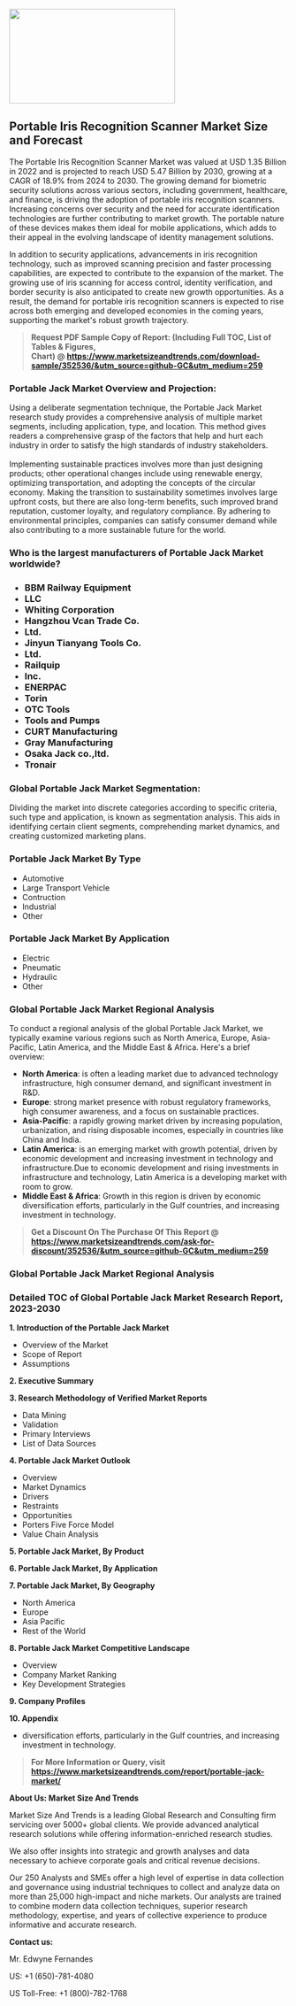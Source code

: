 <p><img class="alignnone size-medium wp-image-20088" src="https://ffe5etoiles.com/wp-content/uploads/2024/12/MST1-300x171.png" alt="" width="300" height="171" /></p><h2>Portable Iris Recognition Scanner Market Size and Forecast</h2><p>The Portable Iris Recognition Scanner Market was valued at USD 1.35 Billion in 2022 and is projected to reach USD 5.47 Billion by 2030, growing at a CAGR of 18.9% from 2024 to 2030. The growing demand for biometric security solutions across various sectors, including government, healthcare, and finance, is driving the adoption of portable iris recognition scanners. Increasing concerns over security and the need for accurate identification technologies are further contributing to market growth. The portable nature of these devices makes them ideal for mobile applications, which adds to their appeal in the evolving landscape of identity management solutions.</p><p>In addition to security applications, advancements in iris recognition technology, such as improved scanning precision and faster processing capabilities, are expected to contribute to the expansion of the market. The growing use of iris scanning for access control, identity verification, and border security is also anticipated to create new growth opportunities. As a result, the demand for portable iris recognition scanners is expected to rise across both emerging and developed economies in the coming years, supporting the market's robust growth trajectory.</p></p><blockquote id="" class=""><strong>Request PDF Sample Copy of Report: (Including Full TOC, List of Tables &amp; Figures, Chart)&nbsp;@&nbsp;<strong><a href="https://www.marketsizeandtrends.com/download-sample/352536/&utm_source=github-GC&utm_medium=259" target="_blank">https://www.marketsizeandtrends.com/download-sample/352536/&utm_source=github-GC&utm_medium=259</a></strong></strong></blockquote><h3 id="" class="">Portable Jack Market&nbsp;Overview and Projection:</h3><p id="" class="">Using a deliberate segmentation technique, the Portable Jack Market research study provides a comprehensive analysis of multiple market segments, including application, type, and location. This method gives readers a comprehensive grasp of the factors that help and hurt each industry in order to satisfy the high standards of industry stakeholders. <br /> <br />Implementing sustainable practices involves more than just designing products; other operational changes include using renewable energy, optimizing transportation, and adopting the concepts of the circular economy. Making the transition to sustainability sometimes involves large upfront costs, but there are also long-term benefits, such improved brand reputation, customer loyalty, and regulatory compliance. By adhering to environmental principles, companies can satisfy consumer demand while also contributing to a more sustainable future for the world.</p><h3 id="" class="">Who is the largest manufacturers of&nbsp;Portable Jack Market worldwide?</h3><h3 class=""><p><ul><li>BBM Railway Equipment </li><li> LLC </li><li> Whiting Corporation </li><li> Hangzhou Vcan Trade Co. </li><li> Ltd. </li><li> Jinyun Tianyang Tools Co. </li><li> Ltd. </li><li> Railquip </li><li> Inc. </li><li> ENERPAC </li><li> Torin </li><li> OTC Tools </li><li> Tools and Pumps </li><li> CURT Manufacturing </li><li> Gray Manufacturing </li><li> Osaka Jack co.,ltd. </li><li> Tronair</li></ul></p></h3><h3 id="" class="">Global&nbsp;Portable Jack Market Segmentation:</h3><p id="" class="">Dividing the market into discrete categories according to specific criteria, such type and application, is known as segmentation analysis. This aids in identifying certain client segments, comprehending market dynamics, and creating customized marketing plans.</p><h3 id="" class="">Portable Jack Market&nbsp;By Type</h3><p><p><ul><li>Automotive</li><li> Large Transport Vehicle</li><li> Contruction</li><li> Industrial</li><li> Other</p></li></ul></p></p><h3 id="" class="">Portable Jack Market&nbsp;By Application</h3><p class=""><p><ul><li>Electric</li><li> Pneumatic</li><li> Hydraulic</li><li> Other</li></ul></p></p><h3 id="" class="">Global Portable Jack Market Regional Analysis</h3><p id="" class="">To conduct a regional analysis of the global Portable Jack Market, we typically examine various regions such as North America, Europe, Asia-Pacific, Latin America, and the Middle East &amp; Africa. Here's a brief overview:</p><ul><li><strong>North America</strong>: is often a leading market due to advanced technology infrastructure, high consumer demand, and significant investment in R&amp;D.</li><li><strong>Europe</strong>: strong market presence with robust regulatory frameworks, high consumer awareness, and a focus on sustainable practices.</li><li><strong>Asia-Pacific</strong>: a rapidly growing market driven by increasing population, urbanization, and rising disposable incomes, especially in countries like China and India.</li><li><strong>Latin America</strong>: is an emerging market with growth potential, driven by economic development and increasing investment in technology and infrastructure.Due to economic development and rising investments in infrastructure and technology, Latin America is a developing market with room to grow.</li><li><strong>Middle East &amp; Africa</strong>: Growth in this region is driven by economic diversification efforts, particularly in the Gulf countries, and increasing investment in technology.</li></ul><blockquote id="" class=""><strong>Get a Discount On The Purchase Of This Report @ <strong><a href="https://www.marketsizeandtrends.com/ask-for-discount/352536/&utm_source=github-GC&utm_medium=259" target="_blank">https://www.marketsizeandtrends.com/ask-for-discount/352536/&utm_source=github-GC&utm_medium=259</a></strong></strong></blockquote><h3 id="" class="">Global Portable Jack Market Regional Analysis</h3><h3 id="" class="">Detailed TOC of Global Portable Jack Market Research Report, 2023-2030</h3><p id="" class=""><strong>1. Introduction of the Portable Jack Market</strong></p><ul><li>Overview of the Market</li><li>Scope of Report</li><li>Assumptions</li></ul><p id="" class=""><strong>2. Executive Summary</strong></p><p id="" class=""><strong>3. Research Methodology of Verified Market Reports</strong></p><ul><li>Data Mining</li><li>Validation</li><li>Primary Interviews</li><li>List of Data Sources</li></ul><p id="" class=""><strong>4. Portable Jack Market Outlook</strong></p><ul><li>Overview</li><li>Market Dynamics</li><li>Drivers</li><li>Restraints</li><li>Opportunities</li><li>Porters Five Force Model</li><li>Value Chain Analysis</li></ul><p id="" class=""><strong>5. Portable Jack Market, By Product</strong></p><p id="" class=""><strong>6. Portable Jack Market, By Application</strong></p><p id="" class=""><strong>7. Portable Jack Market, By Geography</strong></p><ul><li>North America</li><li>Europe</li><li>Asia Pacific</li><li>Rest of the World</li></ul><p id="" class=""><strong>8. Portable Jack Market Competitive Landscape</strong></p><ul><li>Overview</li><li>Company Market Ranking</li><li>Key Development Strategies</li></ul><p id="" class=""><strong>9. Company Profiles</strong></p><p id="" class=""><strong>10. Appendix</strong></p><ul><li>diversification efforts, particularly in the Gulf countries, and increasing investment in technology.</li></ul><blockquote id="" class=""><strong>For More Information or Query, visit <strong><strong><a href="https://www.marketsizeandtrends.com/report/portable-jack-market/" target="_blank">https://www.marketsizeandtrends.com/report/portable-jack-market/</a></strong></strong></strong></blockquote><p id="" class=""><strong>About Us: Market Size And Trends</strong></p><p id="" class="">Market Size And Trends is a leading Global Research and Consulting firm servicing over 5000+ global clients. We provide advanced analytical research solutions while offering information-enriched research studies.</p><p id="" class="">We also offer insights into strategic and growth analyses and data necessary to achieve corporate goals and critical revenue decisions.</p><p id="" class="">Our 250 Analysts and SMEs offer a high level of expertise in data collection and governance using industrial techniques to collect and analyze data on more than 25,000 high-impact and niche markets. Our analysts are trained to combine modern data collection techniques, superior research methodology, expertise, and years of collective experience to produce informative and accurate research.</p><p id="" class=""><strong>Contact us:</strong></p><p id="" class="">Mr. Edwyne Fernandes</p><p id="" class="">US: +1 (650)-781-4080</p><p id="" class="">US Toll-Free: +1 (800)-782-1768</p>
